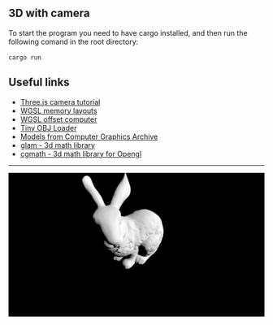 ## 3D with camera

To start the program you need to have cargo installed, and then run the following comand in the root directory:
```
cargo run
```

## Useful links
- [Three.js camera tutorial]
- [WGSL memory layouts]
- [WGSL offset computer]
- [Tiny OBJ Loader]
- [Models from Computer Graphics Archive]
- [glam - 3d math library]
- [cgmath - 3d math library for Opengl]
---
![Domain warp](/assets/3d_rabbit.jpg)

[Three.js camera tutorial]: https://threejs.org/manual/#en/cameras
[WGSL memory layouts]: https://www.w3.org/TR/WGSL/#memory-layouts
[WGSL offset computer]: https://webgpufundamentals.org/webgpu/lessons/resources/wgsl-offset-computer.html#
[Tiny OBJ Loader]: https://crates.io/crates/tobj
[Models from Computer Graphics Archive]: (https://casual-effects.com/data)
[glam - 3d math library]: (https://crates.io/crates/glam)
[cgmath - 3d math library for Opengl]: (https://crates.io/crates/cgmath)